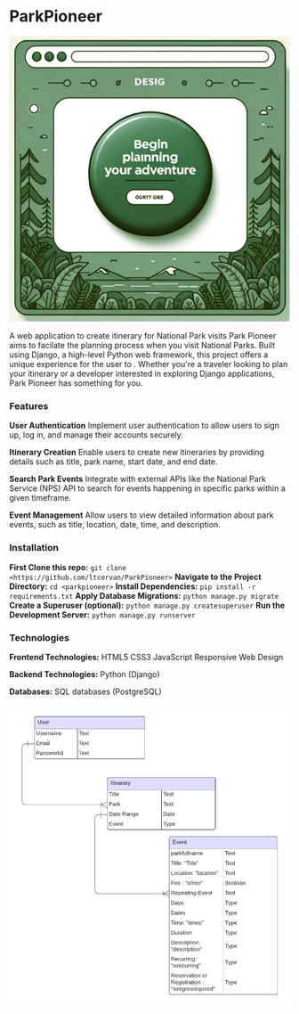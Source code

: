 # ParkPioneer
![Project Logo](ParkPioneer.png)

A web application to create itinerary for National Park visits
Park Pioneer aims to facilate the planning process when you visit National Parks. Built using Django, a high-level Python web framework, this project offers a unique experience for the user to . Whether you're a traveler looking to plan your itinerary or a developer interested in exploring Django applications, Park Pioneer has something for you.

### Features
**User Authentication**
Implement user authentication to allow users to sign up, log in, and manage their accounts securely.

**Itinerary Creation**
Enable users to create new itineraries by providing details such as title, park name, start date, and end date.

**Search Park Events**
Integrate with external APIs like the National Park Service (NPS) API to search for events happening in specific parks within a given timeframe.

**Event Management**
Allow users to view detailed information about park events, such as title, location, date, time, and description.

### Installation

**First Clone this repo:**
`git clone <https://github.com/ltcervan/ParkPioneer>`
**Navigate to the Project Directory:**
`cd <parkpioneer>`
**Install Dependencies:**
`pip install -r requirements.txt`
**Apply Database Migrations:**
`python manage.py migrate`
**Create a Superuser (optional):**
`python manage.py createsuperuser`
**Run the Development Server:**
`python manage.py runserver`

### Technologies
**Frontend Technologies:**
HTML5
CSS3 
JavaScript 
Responsive Web Design

**Backend Technologies:**
Python (Django)

**Databases:**
SQL databases (PostgreSQL)

![ERD chart](ERD.png)

